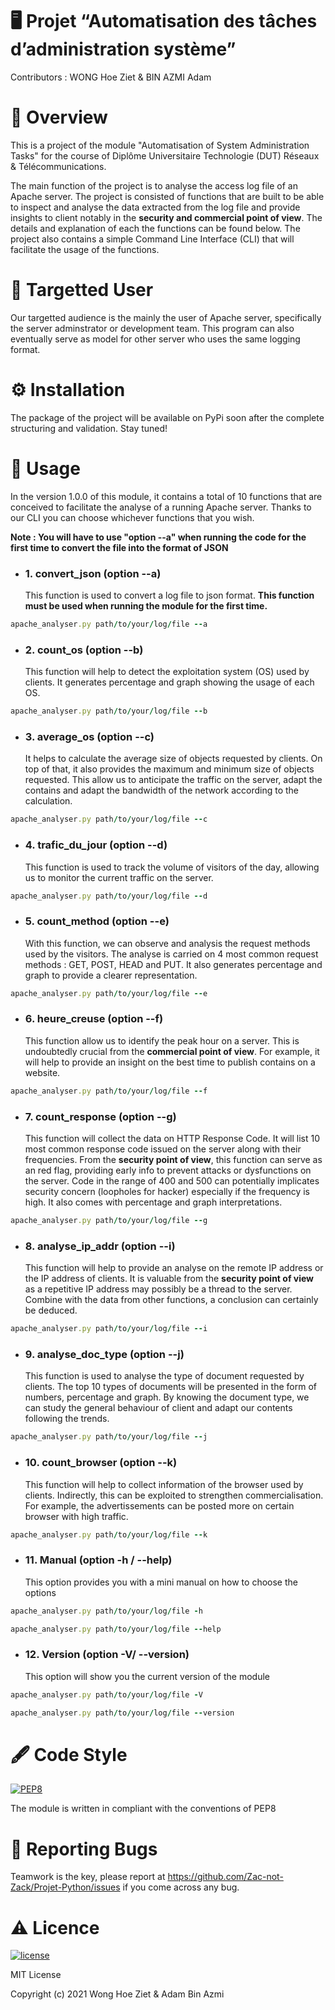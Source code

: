 # :desktop_computer: Projet “Automatisation des tâches d’administration système”
Contributors : WONG Hoe Ziet & BIN AZMI Adam

# :open_book: Overview
This is a project of the module "Automatisation of System Administration Tasks" for the course of Diplôme Universitaire Technologie (DUT) Réseaux & Télécommunications.

The main function of the project is to analyse the access log file of an Apache server. The project is consisted of functions that are built to be able to inspect and analyse the data extracted from the log file and provide insights to client notably in the **security and commercial point of view**. The details and explanation of each the functions can be found below. The project also contains a simple Command Line Interface (CLI) that will facilitate the usage of the functions.

# :adult: Targetted User
Our targetted audience is the mainly the user of Apache server, specifically the server adminstrator or development team. This program can also eventually serve as model for other server who uses the same logging format.

# :gear: Installation
The package of the project will be available on PyPi soon after the complete structuring and validation. Stay tuned!

# :pencil: Usage
In the version 1.0.0 of this module, it contains a total of 10 functions that are conceived to facilitate the analyse of a running Apache server. Thanks to our CLI you can choose whichever functions that you wish. 

**Note : You will have to use "option --a" when running the code for the first time to convert the file into the format of JSON**
  
  - ### 1. convert_json (option --a)
    This function is used to convert a log file to json format. **This function must be used when running the module for the first time.**
   ```ruby
   apache_analyser.py path/to/your/log/file --a
   ```
  
 - ### 2. count_os (option --b)
    This function will help to detect the exploitation system (OS) used by clients. It generates percentage and graph showing the usage of each OS.
  ```ruby
  apache_analyser.py path/to/your/log/file --b
  ```
  
  - ### 3. average_os (option --c)
     It helps to calculate the average size of objects requested by clients. On top of that, it also provides the maximum and minimum size of objects requested. This allow us  to anticipate the traffic on the server, adapt the contains and adapt the bandwidth of the network according to the calculation.
  ```ruby
  apache_analyser.py path/to/your/log/file --c
  ```
  
  - ### 4. trafic_du_jour (option --d)
    This function is used to track the volume of visitors of the day, allowing us to monitor the current traffic on the server.
  ```ruby
  apache_analyser.py path/to/your/log/file --d
  ```
  
  - ### 5. count_method (option --e)
     With this function, we can observe and analysis the request methods used by the visitors. The analyse is carried on 4 most common request methods : GET, POST, HEAD and PUT. It also generates percentage and graph to provide a clearer representation.
  ```ruby
  apache_analyser.py path/to/your/log/file --e
  ```
  
 -  ### 6. heure_creuse (option --f)
     This function allow us to identify the peak hour on a server. This is undoubtedly crucial from the **commercial point of view**. For example, it will help to provide an insight on the best time to publish contains on a website.
  ```ruby
  apache_analyser.py path/to/your/log/file --f
  ```
  
 -  ### 7. count_response (option --g)
      This function will collect the data on HTTP Response Code. It will list 10 most common response code issued on the server along with their frequencies. From the **security point of view**, this function can serve as an red flag, providing early info to prevent attacks or dysfunctions on the server. Code in the range of 400 and 500 can potentially implicates security concern (loopholes for hacker) especially if the frequency is high. It also comes with percentage and graph interpretations.
  ```ruby
  apache_analyser.py path/to/your/log/file --g
  ```
  
 -  ### 8. analyse_ip_addr (option --i)
      This function will help to provide an analyse on the remote IP address or the IP address of clients. It is valuable from the **security point of view** as a repetitive IP address may possibly be a thread to the server. Combine with the data from other functions, a conclusion can certainly be deduced. 
  ```ruby
  apache_analyser.py path/to/your/log/file --i
  ```
  
-   ### 9. analyse_doc_type (option --j)
      This function is used to analyse the type of document requested by clients. The top 10 types of documents will be presented in the form of numbers, percentage and graph. By knowing the document type, we can study the general behaviour of client and adapt our contents following the trends.
  ```ruby
  apache_analyser.py path/to/your/log/file --j
  ```
  
  - ### 10. count_browser (option --k)
      This function will help to collect information of the browser used by clients. Indirectly, this can be exploited to strengthen commercialisation. For example, the advertissements can be posted more on certain browser with high traffic.
  ```ruby
  apache_analyser.py path/to/your/log/file --k
  ```
  
-  ### 11. Manual (option -h / --help)
      This option provides you with a mini manual on how to choose the options
  ```ruby
  apache_analyser.py path/to/your/log/file -h
  ```
 
  ```ruby
  apache_analyser.py path/to/your/log/file --help
  ```
  
 - ### 12. Version (option -V/ --version)
     This option will show you the current version of the module
  ```ruby
  apache_analyser.py path/to/your/log/file -V
  ```
  
  ```ruby
  apache_analyser.py path/to/your/log/file --version
  ```
  
# :fountain_pen: Code Style

[![PEP8](https://img.shields.io/badge/code%20style-pep8-orange.svg)](https://www.python.org/dev/peps/pep-0008/)

The module is written in compliant with the conventions of PEP8


# :lady_beetle: Reporting Bugs

Teamwork is the key, please report at https://github.com/Zac-not-Zack/Projet-Python/issues if you come across any bug.


# :warning: Licence

[![license](https://img.shields.io/github/license/DAVFoundation/captain-n3m0.svg?style=flat-square)](https://github.com/DAVFoundation/captain-n3m0/blob/master/LICENSE)

MIT License

Copyright (c) 2021 Wong Hoe Ziet & Adam Bin Azmi


